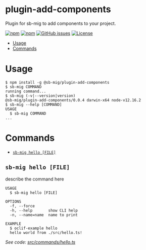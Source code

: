 plugin-add-components
=====================

Plugin for sb-mig to add components to your project.

[![npm](https://img.shields.io/npm/v/@sb-mig/plugin-add-component.svg)](https://www.npmjs.com/package/@sb-mig/plugin-add-component)
[![npm](https://img.shields.io/npm/dt/@sb-mig/plugin-add-component.svg)](ttps://img.shields.io/npm/dt/@sb-mig/plugin-add-component.svg)
[![GitHub issues](https://img.shields.io/github/issues/sb-mig/plugin-add-component.svg?style=flat-square&v=1)](https://github.com/sb-mig/sb-mig/issues?q=is%3Aopen+is%3Aissue)
[![License](https://img.shields.io/npm/l/@sb-mig/plugin-add-component.svg)](https://github.com/sb-mig/plugin-add-component/blob/master/package.json)

<!-- toc -->
* [Usage](#usage)
* [Commands](#commands)
<!-- tocstop -->
# Usage
<!-- usage -->
```sh-session
$ npm install -g @sb-mig/plugin-add-components
$ sb-mig COMMAND
running command...
$ sb-mig (-v|--version|version)
@sb-mig/plugin-add-components/0.0.4 darwin-x64 node-v12.16.2
$ sb-mig --help [COMMAND]
USAGE
  $ sb-mig COMMAND
...
```
<!-- usagestop -->
# Commands
<!-- commands -->
* [`sb-mig hello [FILE]`](#sb-mig-hello-file)

## `sb-mig hello [FILE]`

describe the command here

```
USAGE
  $ sb-mig hello [FILE]

OPTIONS
  -f, --force
  -h, --help       show CLI help
  -n, --name=name  name to print

EXAMPLE
  $ oclif-example hello
  hello world from ./src/hello.ts!
```

_See code: [src/commands/hello.ts](https://github.com/sb-mig/plugin-add-components/blob/v0.0.4/src/commands/hello.ts)_
<!-- commandsstop -->
